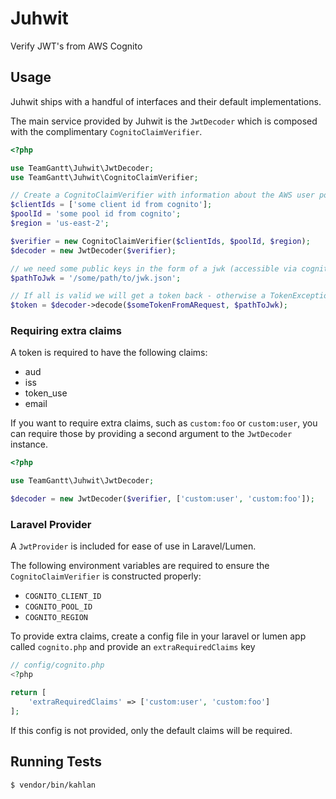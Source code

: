 # Juhwit

Verify JWT's from AWS Cognito

## Usage

Juhwit ships with a handful of interfaces and their default implementations.

The main service provided by Juhwit is the `JwtDecoder` which is composed with the complimentary `CognitoClaimVerifier`.

```php
<?php

use TeamGantt\Juhwit\JwtDecoder;
use TeamGantt\Juhwit\CognitoClaimVerifier;

// Create a CognitoClaimVerifier with information about the AWS user pool
$clientIds = ['some client id from cognito'];
$poolId = 'some pool id from cognito';
$region = 'us-east-2';

$verifier = new CognitoClaimVerifier($clientIds, $poolId, $region);
$decoder = new JwtDecoder($verifier);

// we need some public keys in the form of a jwk (accessible via cognito)
$pathToJwk = '/some/path/to/jwk.json';

// If all is valid we will get a token back - otherwise a TokenException is thrown
$token = $decoder->decode($someTokenFromARequest, $pathToJwk);
```

### Requiring extra claims

A token is required to have the following claims:

* aud
* iss
* token_use
* email

If you want to require extra claims, such as `custom:foo` or `custom:user`, you can require those by providing a second argument
to the `JwtDecoder` instance.

```php
<?php

use TeamGantt\Juhwit\JwtDecoder;

$decoder = new JwtDecoder($verifier, ['custom:user', 'custom:foo']);
```

### Laravel Provider

A `JwtProvider` is included for ease of use in Laravel/Lumen. 

The following environment variables are required to ensure the `CognitoClaimVerifier` is constructed properly:

* `COGNITO_CLIENT_ID`
* `COGNITO_POOL_ID`
* `COGNITO_REGION`

To provide extra claims, create a config file in your laravel or lumen app called `cognito.php` and provide an `extraRequiredClaims` key

```php
// config/cognito.php
<?php

return [
    'extraRequiredClaims' => ['custom:user', 'custom:foo']
];
```

If this config is not provided, only the default claims will be required.

## Running Tests

```
$ vendor/bin/kahlan
```
